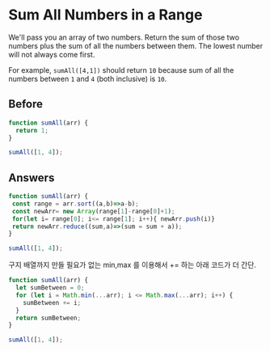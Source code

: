 # Sum All Numbers in a Range
We'll pass you an array of two numbers. Return the sum of those two numbers plus the sum of all the numbers between them. 
The lowest number will not always come first.

For example, `sumAll([4,1])` should return `10` because sum of all the numbers between `1` and `4` (both inclusive) is `10`.

## Before
```javascript
function sumAll(arr) {
  return 1;
}

sumAll([1, 4]);
```
## Answers
```javascript
function sumAll(arr) {
 const range = arr.sort((a,b)=>a-b);
 const newArr= new Array(range[1]-range[0]+1);
 for(let i= range[0]; i<= range[1]; i++){ newArr.push(i)}
 return newArr.reduce((sum,a)=>(sum = sum + a));
}

sumAll([1, 4]);
```
구지 배열까지 만들 필요가 없는 min,max 를 이용해서 += 하는 아래 코드가 더 간단. 
```javascript
function sumAll(arr) {
  let sumBetween = 0;
  for (let i = Math.min(...arr); i <= Math.max(...arr); i++) {
    sumBetween += i;
  }
  return sumBetween;
}

sumAll([1, 4]);
```
